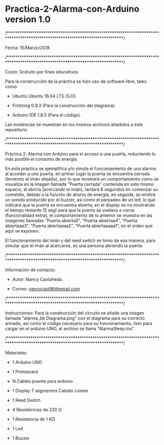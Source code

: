 # Practica-2-Alarma-con-Arduino version 1.0

/******************************************************************************************************************************/

Fecha: 15/Marzo/2018

/******************************************************************************************************************************/

Costo: Gratuito por fines educativos

Para la construcción de la práctica se hizo uso de software libre, tales como:

* Ubuntu Ubuntu 16.04 LTS (S.O).

* Frintzing 0.9.3 (Para la construcción del diagrama).

* Arduino IDE 1.8.5 (Para el código).

Las evidencias se muestran en los mismos archivos añadidos a este repositorio.

/******************************************************************************************************************************/


Práctica 2: Alarma con Arduino para el acceso a una puerta, reduciendo lo más posible el consumo de energia.

En está práctica se ejemplifica y/o simula el funcionamiento de una alarma al acceder a una puerta, en primer lugar la puerta se encuentra cerrada (teniendo el imán alejado), por lo que mostrará un comportamiento como se visualiza en la imagen llamada "Puerta cerrada" contenida en este mismo espacio, al abrirla (acercando el imán), tardará 8 segundos en comenzar su cometido, debido a la función de ahorro de energía, en seguida, se emitirá un sonido producido por el buzzer, asi como el parpadeo de un led, lo que indicará que la puerta se encuentra abierta, en el display se ira mostrando el tiempo restante (5 seg) para que la puerta se vuelava a cerrar (funcionalidad extra), el comportamiento de lo anterior se muestra en las imagenes llamadas "Puerta abierta5", "Puerta abiertaa4", "Puerta abiertaaa3", "Puerta abiertaaaa2", "Puerta abiertaaaaa1", en el orden que aquí se exponen.

El funcionamiento del imán y del reed switch se tomo de esa manera, para simular que el imán al acercarse, es una persona abriendo la puerta.

/******************************************************************************************************************************/

Información de contacto: 

* Autor: Nancy Castañeda 

* Correo: nancycast96@gmail.com

/******************************************************************************************************************************/

Instrucciones: Para la construcción del circuito se añade una imagen llamada "alarma_bb Diagrama.png" con el diagrama para su correcto armado, así como el código necesario para su funcionamiento, listo para cargar en el arduino UNO, el archivo se llama "AlarmaSleep.ino".

/******************************************************************************************************************************/

Materiales:
* 1 Arduino UNO

* 1 Protoboard

* N Cables puente para arduino

* 1 Display 7 segmentos Catodo común

* 1 Reed Switch

* 4 Resistencias de 220 Ω

* 1 Resistencia de 1 KΩ

* 1 Led

* 1 Buzzer
